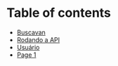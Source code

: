 # Table of contents

* [Buscavan](README.md)
* [Rodando a API](rodando-a-api.md)
* [Usuário](autenticacao.md)
* [Page 1](page-1.md)
